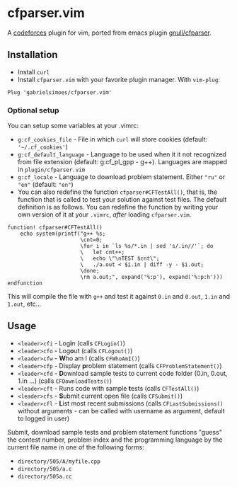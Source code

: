 # cfparser.vim
A [codeforces](http://codeforces.com) plugin for vim, ported from emacs plugin [gnull/cfparser](https://github.com/gnull/cfparser).

## Installation
- Install `curl`
- Install `cfparser.vim` with your favorite plugin manager. With `vim-plug`:

```
Plug 'gabrielsimoes/cfparser.vim'
```

### Optional setup
You can setup some variables at your .vimrc:
- `g:cf_cookies_file` - File in which `curl` will store cookies (default: `'~/.cf_cookies'`)
- `g:cf_default_language` - Language to be used when it it not recognized from file extension (default: g:cf_pl_gpp - g++). Languages are mapped in `plugin/cfparser.vim`
- `g:cf_locale` - Language to download problem statement. Either `"ru"` or `"en"` (default: `"en"`)
- You can also redefine the function `cfparser#CFTestAll()`, that is, the function that is called to test your solution against test files. The default definition is as follows. You can redefine the function by writing your own version of it at your `.vimrc`, *after* loading `cfparser.vim`.

```
function! cfparser#CFTestAll()
    echo system(printf("g++ %s;
                       \cnt=0;
                       \for i in `ls %s/*.in | sed 's/.in//'`; do
                       \   let cnt++;
                       \   echo \"\nTEST $cnt\";
                       \   ./a.out < $i.in | diff -y - $i.out;
                       \done;
                       \rm a.out;", expand('%:p'), expand('%:p:h')))
endfunction
```

This will compile the file with `g++` and test it against `0.in` and `0.out`, `1.in` and `1.out`, etc...

## Usage
- `<leader>cfi` - Log**i**n (calls `CFLogin()`)
- `<leader>cfo` - Log**o**ut (calls `CFLogout()`)
- `<leader>cfw` - **W**ho am I (calls `CFWhoAmI()`)
- `<leader>cfp` - Display **p**roblem statement (calls `CFProblemStatement()`)
- `<leader>cfd` - **D**ownload sample tests to current code folder (0.in, 0.out, 1.in ...) (calls `CFDownloadTests()`)
- `<leader>cft` - Runs code with sample **t**ests (calls `CFTestAll()`)
- `<leader>cfs` - **S**ubmit current open file (calls `CFSubmit()`)
- `<leader>cfl` - **L**ist most recent submissions (calls `CFLastSubmissions()` without arguments - can be called with username as argument, default to logged in user)

Submit, download sample tests and problem statement functions "guess" the contest number, problem index and the programming language by the current file name in one of the following forms:
- `directory/505/A/myfile.cpp`
- `directory/505/a.c`
- `directory/505a.cc`

